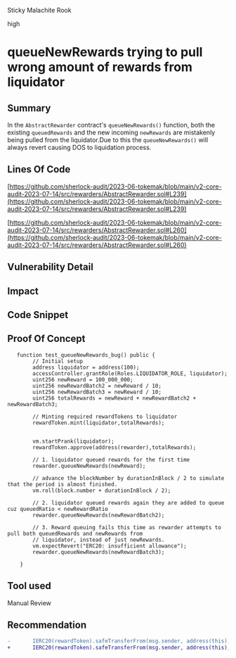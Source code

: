 Sticky Malachite Rook

high

# queueNewRewards trying to pull wrong amount of rewards from liquidator
## Summary
In the `AbstractRewarder` contract's `queueNewRewards()` function, both the existing `queuedRewards` and the new incoming `newRewards` are mistakenly being pulled from the liquidator.Due to this the `queueNewRewards()` will always revert causing DOS to liquidation process.

## Lines Of Code

[https://github.com/sherlock-audit/2023-06-tokemak/blob/main/v2-core-audit-2023-07-14/src/rewarders/AbstractRewarder.sol#L239](https://github.com/sherlock-audit/2023-06-tokemak/blob/main/v2-core-audit-2023-07-14/src/rewarders/AbstractRewarder.sol#L239)

[https://github.com/sherlock-audit/2023-06-tokemak/blob/main/v2-core-audit-2023-07-14/src/rewarders/AbstractRewarder.sol#L260](https://github.com/sherlock-audit/2023-06-tokemak/blob/main/v2-core-audit-2023-07-14/src/rewarders/AbstractRewarder.sol#L260)


## Vulnerability Detail

## Impact

## Code Snippet

## Proof Of Concept
```solidity
   function test_queueNewRewards_bug() public {
        // Initial setup
        address liquidator = address(100);
        accessController.grantRole(Roles.LIQUIDATOR_ROLE, liquidator);
        uint256 newReward = 100_000_000;
        uint256 newRewardBatch2 = newReward / 10;
        uint256 newRewardBatch3 = newReward / 10;
        uint256 totalRewards = newReward + newRewardBatch2 + newRewardBatch3;

        // Minting required rewardTokens to liquidator
        rewardToken.mint(liquidator,totalRewards);
        
        
        vm.startPrank(liquidator);
        rewardToken.approve(address(rewarder),totalRewards);

        // 1. liquidator queued rewards for the first time
        rewarder.queueNewRewards(newReward);

        // advance the blockNumber by durationInBlock / 2 to simulate that the period is almost finished.
        vm.roll(block.number + durationInBlock / 2);

        // 2. liquidator queued rewards again they are added to queue cuz queuedRatio < newRewardRatio
        rewarder.queueNewRewards(newRewardBatch2);
        
        // 3. Reward queuing fails this time as rewarder attempts to pull both queuedRewards and newRewards from 
        // liquidator, instead of just newRewards.
        vm.expectRevert("ERC20: insufficient allowance");
        rewarder.queueNewRewards(newRewardBatch3);

    }
 ```

## Tool used

Manual Review

## Recommendation
```diff
-       IERC20(rewardToken).safeTransferFrom(msg.sender, address(this), newRewards);
+       IERC20(rewardToken).safeTransferFrom(msg.sender, address(this), startingNewRewards);
```

